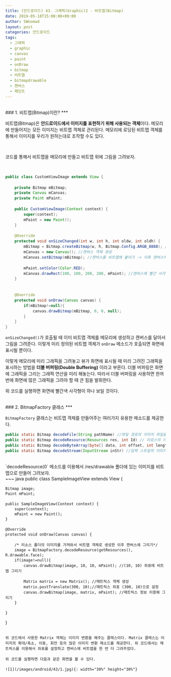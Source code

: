 ```yaml
---
title: (안드로이드) 43. 그래픽(Graphic)2 - 비트맵(Bitmap)
date: 2019-05-18T15:00:00+09:00
author: SWnomad
layout: post
categories: 안드로이드
tags:
  - 그래픽
  - graphic
  - canvas
  - paint
  - onDraw
  - bitmap
  - 비트맵
  - bitmapdrawable
  - 캔버스
  - 페인트
---
```


<br>
### 1. 비트맵(Bitmap)이란?
***

비트맵(Bitmap)은 **안드로이드에서 이미지를 표현하기 위해 사용되는 객체**이다. 메모리에 만들어지는 모든 이미지는 비트맵 객체로 관리된다. 메모리에 로딩된 비트맵 객체를 통해서 이미지를 우리가 원하는대로 조작할 수도 있다.

<br>

코드를 통해서 비트맵을 메모리에 만들고 비트맵 위에 그림을 그려보자.

<br>

~~~ java
public class CustomViewImage extends View {

    private Bitmap mBitmap;
    private Canvas mCanvas;
    private Paint mPaint;

    public CustomViewImage(Context context) {
        super(context);
        mPaint = new Paint();
    }

    @Override
    protected void onSizeChanged(int w, int h, int oldw, int oldh) {
        mBitmap = Bitmap.createBitmap(w, h, Bitmap.Config.ARGB_8888); // 비트맵 객체 생성
        mCanvas = new Canvas(); //캔버스 객체 생성
        mCanvas.setBitmap(mBitmap); //캔버스를 비트맵에 붙이기 -> 이후 캔버스에 그리는 그래픽은 모두 mBitap에 적용된다.

        mPaint.setColor(Color.RED);
        mCanvas.drawRect(100, 100, 200, 200, mPaint); //캔버스에 빨간 사각형 그리기
    }


    @Override
    protected void onDraw(Canvas canvas) {
        if(mBitmap!=null){
            canvas.drawBitmap(mBitmap, 0, 0, null);
        }
    }
}
~~~

`onSizeChanged()`가 호출될 때 이미 비트맵 객체를 메모리에 생성하고 캔버스를 달아서 그림을 그려준다. 이렇게 미리 정의된 비트맵 객체가 `onDraw` 메소드가 호출되면 화면에 표시될 뿐이다.

이렇게 메모리에 미리 그래픽을 그려놓고 뷰가 화면에 표시될 때 미리 그려진 그래픽을 표시하는 방법을 **더블 버퍼링(Double Buffering)** 이라고 부른다. 더블 버퍼링은 화면에 그래픽을 그리는 그래픽 연산을 미리 해놓는다. 따라서 더블 버퍼링을 사용하면 한꺼번에 화면에 많은 그래픽을 그려야 할 때 큰 힘을 발휘한다.

위 코드를 실행하면 화면에 빨간색 사각형이 하나 보일 것이다.

<br>
### 2. BitmapFactory 클래스
***

`BitmapFactory` 클래스는 비트맵 객체를 만들어주는 여러가지 유용한 메소드를 제공한다.

~~~ java
public static Bitmap decodeFile(String pathName) //파일 경로의 이미지 파일을 읽어 비트맵 객체로 리턴
public static Bitmap decodeResource(Resources res, int Id) // 리로스의 이미지 파일을 읽어 비트맵 객체로 리턴
public static Bitmap decodeByteArray(byte[] data, int offset, int length) // 바이트 배열의 이미지파일을 읽어 비트맵 객체로 리턴
public static Bitmap decodeStream(InputStream inStr) //입력 스트림의 이미지파일을 읽어 비트맵 객체로 리턴
~~~

<br>
`decodeResource(0` 메소드를 이용해서 /res/drawable 폴더에 있는 이미지를 비트맵으로 만들어 그려보자.

<br>
~~~ java
public class SampleImageView extends View {

    Bitmap image;
    Paint mPaint;

    public SampleImageView(Context context) {
        super(context);
        mPaint = new Paint();
    }

    @Override
    protected void onDraw(Canvas canvas) {

        /* 리소스 폴더의 이미지를 가져와서 비트맵 객체로 생성한 이후 캔버스에 그리기*/
        image = BitmapFactory.decodeResource(getResources(), R.drawable.face);
        if(image!=null){
            canvas.drawBitmap(image, 10, 10, mPaint); //(10, 10) 좌표에 비트맵 그리기

            Matrix matrix = new Matrix(); //매트릭스 객체 생성
            matrix.postTranslate(300, 10);//매트릭스 좌표 (300, 10)으로 설정
            canvas.drawBitmap(image, matrix, mPaint); //매트릭스 정보 이용해 그리기
        }

    }
}
~~~

위 코드에서 사용한 Matrix 객체는 이미지 변환을 해주는 클래스이다. Matrix 클래스는 이미지의 확대/축소, 이동, 회전 등의 많은 이미지 변환 메소드를 제공한다. 위 코드에서는 매트릭스를 이용해서 좌표를 설정하고 캔버스에 비트맵을 한 번 더 그려주었다.

위 코드를 실행하면 다음과 같은 화면을 볼 수 있다.

![1](/images/android/43/1.jpg){: width="30%" height="30%"}